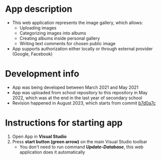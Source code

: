 # App description

- This web application represents the image gallery, which allows:
    - Uploading images
    - Categorizing images into albums
    - Creating albums inside personal gallery
    - Writing text comments for chosen public image
- App supports authorization either locally or through external provider (Google, Facebook)

# Development info

- App was being developed between March 2021 and May 2021
- App was uploaded from school repository to this repository in May 2022, which was at the end in the last year of secondary school
- Revision happened in August 2023, which starts from commit [b7d0a7c](/../../commit/b7d0a7cd748406e88fedb4b79ed37652469567a1)

# Instructions for starting app

1. Open App in **Visual Studio**
2. Press **start button (green arrow)** on the main Visual Studio toolbar
    - You don't need to run command ***Update-Database***, this web application does it automatically
